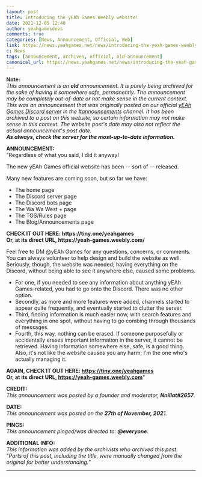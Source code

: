 ```yaml
---
layout: post
title: Introducing the yEAh Games Weebly website!
date: 2021-12-05 12:40
author: yeahgamesdevs
comments: true
categories: [News, Announcement, Official, Web]
link: https://news.yeahgames.net/news/introducing-the-yeah-games-weebly-website/
c: News
tags: [announcement, archives, official, old-announcement]
canonical_url: https://news.yeahgames.net/news/introducing-the-yeah-games-weebly-website/
---
```

<!-- wp:paragraph -->
<p><strong>Note:</strong><br><em>This announcement is an <strong>old</strong> announcement. It is purely being archived for the sake of having it somewhere safe, permanently. The announcement may be completely out-of-date or not make sense in the current context. </em><br><em>This was an announcement that was originally posted on our official <a href="https://yeaharchives.wordpress.com/discord-about/">yEAh Games Discord server</a> in the <a href="https://discord.com/channels/887052880782176266/887066216093605910">#announcements</a> channel.</em> <em>It has been archived to a post on this website, so certain information may not make sense in this context.</em> <em>The website post's date may also not reflect the actual announcement's post date.</em><br><em><strong>As always, check the server for the most-up-to-date information.</strong></em></p>
<!-- /wp:paragraph -->

<!-- wp:paragraph -->
<p><strong>ANNOUNCEMENT:</strong><br>"Regardless of what you said, I did it anyway!</p>
<!-- /wp:paragraph -->

<!-- wp:paragraph -->
<p>The new yEAh Games official website has been -- sort of -- released.</p>
<!-- /wp:paragraph -->

<!-- wp:paragraph -->
<p>Many new features are coming soon, but so far we have:</p>
<!-- /wp:paragraph -->

<!-- wp:list -->
<ul><li>The home page</li><li>The Discord server page</li><li>The Discord bots page</li><li>The Wa Wa West + page</li><li>The TOS/Rules page</li><li>The Blog/Announcements page</li></ul>
<!-- /wp:list -->

<!-- wp:paragraph -->
<p><strong>CHECK IT OUT HERE: https://tiny.one/yeahgames</strong><br><strong>Or, at its direct URL, https://yeah-games.weebly.com/</strong></p>
<!-- /wp:paragraph -->

<!-- wp:paragraph -->
<p>Feel free to DM @yEAh Games for any questions, concerns, or comments. You can always volunteer to help design and build the website as well.<br>Seriously, though, the website was needed; having everything on the Discord, without being able to see it anywhere else, caused some problems.</p>
<!-- /wp:paragraph -->

<!-- wp:list -->
<ul><li>For one, if you needed to see any information about anything yEAh Games-related, you had to go onto the Discord. There was no other option.</li><li>Secondly, as more and more features were added, channels started to appear quite frequently, and eventually started to clutter the server.</li><li>Third, finding information is much easier now, with search features and everything in one spot, without having to go combing through thousands of messages.</li><li>Fourth, this way, nothing can be erased. If someone purposefully or accidentally erases important information in the server, it cannot be retrieved. Having information somewhere else, safe, is a good thing.<br>Also, it's not like the website causes you any harm; I'm the one who's actually managing it.</li></ul>
<!-- /wp:list -->

<!-- wp:paragraph -->
<p><strong>AGAIN, CHECK IT OUT HERE: <a href="https://tiny.one/yeahgames">https://tiny.one/yeahgames</a></strong><br><strong>Or, at its direct URL, <a href="https://yeah-games.weebly.com">https://yeah-games.weebly.com</a></strong>"</p>
<!-- /wp:paragraph -->

<!-- wp:paragraph -->
<p><strong>CREDIT:</strong><br><em>This announcement was posted by a founder and moderator, </em><strong><em>Nnillat</em></strong><em><strong>#2657</strong></em>.</p>
<!-- /wp:paragraph -->

<!-- wp:paragraph -->
<p><strong>DATE:</strong><br><em>This announcement was posted on the <strong>27th of November, 202</strong>1.</em></p>
<!-- /wp:paragraph -->

<!-- wp:paragraph -->
<p><strong>PINGS:</strong><br><em>This announcement pinged/was directed to: <strong>@everyone</strong></em>.</p>
<!-- /wp:paragraph -->

<!-- wp:paragraph -->
<p><strong>ADDITIONAL INFO:</strong><br><em>This information was added by the archivists who archived this post</em>:<br>"<em>Parts of this post, including the title, were manually changed from the original for better understanding.</em>"</p>
<!-- /wp:paragraph -->

<!-- wp:separator -->
<hr class="wp-block-separator has-alpha-channel-opacity" />
<!-- /wp:separator -->
